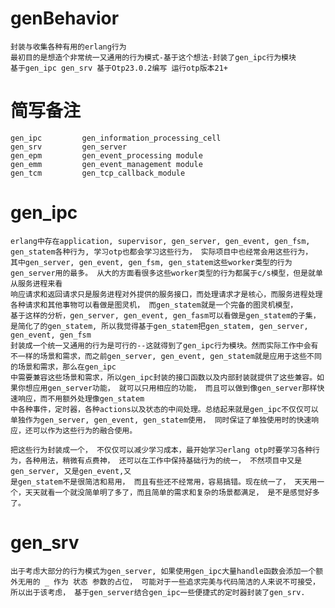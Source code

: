 # genBehavior
    封装与收集各种有用的erlang行为
    最初目的是想造个非常统一又通用的行为模式-基于这个想法-封装了gen_ipc行为模块
    基于gen_ipc gen_srv 基于Otp23.0.2编写 运行otp版本21+

# 简写备注
    gen_ipc         gen_information_processing_cell   
    gen_srv         gen_server
    gen_epm         gen_event_processing module
    gen_emm         gen_event_management module
    gen_tcm         gen_tcp_callback_module
    
# gen_ipc
    erlang中存在application, supervisor, gen_server, gen_event, gen_fsm, gen_statem各种行为, 学习otp也都会学习这些行为， 实际项目中也经常会用这些行为，
    其中gen_server, gen_event, gen_fsm, gen_statem这些worker类型的行为gen_server用的最多。 从大的方面看很多这些worker类型的行为都属于c/s模型，但是就单从服务进程来看
    响应请求和返回请求只是服务进程对外提供的服务接口，而处理请求才是核心，而服务进程处理各种请求和其他事物可以看做是图灵机， 而gen_statem就是一个完备的图灵机模型，
    基于这样的分析，gen_server, gen_event, gen_fasm可以看做是gen_statem的子集，是简化了的gen_statem, 所以我觉得基于gen_statem把gen_statem, gen_server, gen_event, gen_fsm
    封装成一个统一又通用的行为是可行的--这就得到了gen_ipc行为模块。然而实际工作中会有不一样的场景和需求，而之前gen_server, gen_event, gen_statem就是应用于这些不同的场景和需求，那么在gen_ipc
    中需要兼容这些场景和需求，所以gen_ipc封装的接口函数以及内部封装就提供了这些兼容。如果你想应用gen_server功能， 就可以只用相应的功能， 而且可以做到像gen_server那样快速响应，而不用额外处理像gen_statem
    中各种事件，定时器，各种actions以及状态的中间处理。总结起来就是gen_ipc不仅仅可以单独作为gen_server, gen_event, gen_statem使用， 同时保证了单独使用时的快速响应，还可以作为这些行为的融合使用。
    
    把这些行为封装成一个， 不仅仅可以减少学习成本，最开始学习erlang otp时要学习各种行为，各种用法，稍微有点费神， 还可以在工作中保持基础行为的统一， 不然项目中又是gen_server, 又是gen_event,又
    是gen_statem不是很简洁和易用， 而且有些还不经常用，容易搞错。现在统一了， 天天用一个，天天就看一个就没简单明了多了，而且简单的需求和复杂的场景都满足， 是不是感觉好多了。
      
# gen_srv 
    出于考虑大部分的行为模式为gen_server, 如果使用gen_ipc大量handle函数会添加一个额外无用的 _ 作为 状态 参数的占位， 可能对于一些追求完美与代码简洁的人来说不可接受，
    所以出于该考虑， 基于gen_server结合gen_ipc一些便捷式的定时器封装了gen_srv.   
    
    
    
